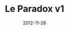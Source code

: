 ---
title: Le Paradox v1
description: It is a fashion magazine that offers a conceptual insight int niche fashion and art. A visionary creative approach aims to provide a strong emotional impact on the readers. I worked with them in the initial design of the project.
client:
roles:
  - Product Design
  - User Experience
  - User Interface
platform: Web
date: 2012-11-28
finished: true
permalink: false
thumbnail: src/static/work/le-paradox-v1.jpg
eleventyExcludeFromCollections: true
---